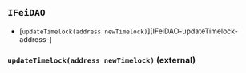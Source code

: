 ## <span id="IFeiDAO"></span> `IFeiDAO`



- [`updateTimelock(address newTimelock)`][IFeiDAO-updateTimelock-address-]
### <span id="IFeiDAO-updateTimelock-address-"></span> `updateTimelock(address newTimelock)` (external)



